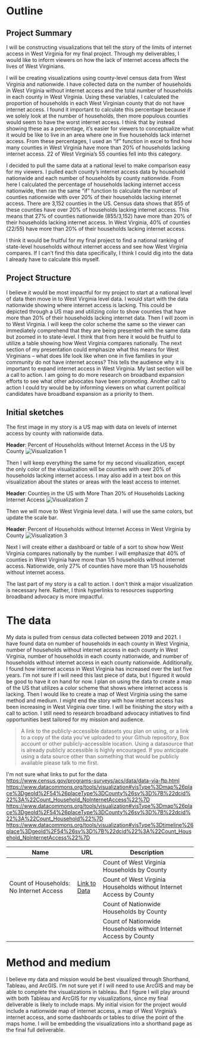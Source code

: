 # Outline  

## Project Summary
I will be constructing visualizations that tell the story of the limits of internet access in West Virginia for my final project. Through my deliverables, I would like to inform viewers on how the lack of internet access affects the lives of West Virginians. 

I will be creating visualizations using county-level census data from West Virginia and nationwide. I have collected data on the number of households in West Virginia without internet access and the total number of households in each county in West Virginia. Using these variables, I calculated the proportion of households in each West Virginian county that do not have internet access. I found it important to calculate this percentage because if we solely look at the number of households, then more populous counties would seem to have the worst internet access. I think that by instead showing these as a percentage, it’s easier for viewers to conceptualize what it would be like to live in an area where one in five households lack internet access. From these percentages, I used an “if” function in excel to find how many counties in West Virginia have more than 20% of households lacking internet access. 22 of West Virginia’s 55 counties fell into this category. 

I decided to pull the same data at a national level to make comparison easy for my viewers. I pulled each county’s internet access data by household nationwide and each number of households by county nationwide. From here I calculated the percentage of households lacking internet access nationwide, then ran the same “if” function to calculate the number of counties nationwide with over 20% of their households lacking internet access. There are 3,152 counties in the US. Census data shows that 855 of these counties have over 20% of households lacking internet access. This means that 27% of counties nationwide (855/3,152) have more than 20% of their households lacking internet access. In West Virginia, 40% of counties (22/55) have more than 20% of their households lacking internet access. 

I think it would be fruitful for my final project to find a national ranking of state-level households without internet access and see how West Virginia compares. If I can’t find this data specifically, I think I could dig into the data I already have to calculate this myself. 


## Project Structure

I believe it would be most impactful for my project to start at a national level of data then move in to West Virginia level data. I would start with the data nationwide showing where internet access is lacking. This could be depicted through a US map and utilizing color to show counties that have more than 20% of their households lacking internet data. Then I will zoom in to West Virginia. I will keep the color scheme the same so the viewer can immediately comprehend that they are being presented with the same data but zoomed in to state-level. I think that from here it would be fruitful to utilize a table showing how West Virginia compares nationally. The next section of my presentation could emphasize what this means for West Virginians – what does life look like when one in five families in your community do not have internet access? This tells the audience why it is important to expand internet access in West Virginia. My last section will be a call to action. I am going to do more research on broadband expansion efforts to see what other advocates have been promoting. Another call to action I could try would be by informing viewers on what current political candidates have broadband expansion as a priority to them.

## Initial sketches

The first image in my story is a US map with data on levels of internet access by county with nationwide data. 

**Header**: Percent of Households without Internet Access in the US by County
![Visualization 1](https://github.com/evianambarnes/portfolio/assets/156966766/8145311d-3115-4988-ae2f-f0095dacb782)

Then I will keep everything the same for my second visualization, except the only color of the visualization will be counties with over 20% of households lacking internet access. I may also add in a text box on this visualization about the states or areas with the least access to internet.

**Header**: Counties in the US with More Than 20% of Households Lacking Internet Access
![Visualization 2](https://github.com/evianambarnes/portfolio/assets/156966766/17f36ceb-1cb6-4bc8-8a7c-b84acab63c4c)

Then we will move to West Virginia level data. I will use the same colors, but update the scale bar.

**Header**: Percent of Households without Internet Access in West Virginia by County
![Visualization 3](https://github.com/evianambarnes/portfolio/assets/156966766/b79ab5ff-50e8-41ba-9048-1a5f50b1c292)

Next I will create either a dashboard or table of a sort to show how West Virginia compares nationally by the number. I will emphasize that 40% of counties in West Virginia have more than 1/5 households without internet access. Nationwide, only 27% of counties have more than 1/5 households without internet access. 

The last part of my story is a call to action. I don't think a major visualization is necessary here. Rather, I think hyperlinks to resources supporting broadband advocacy is more impactful.



# The data

My data is pulled from census data collected between 2019 and 2021. I have found data on number of households in each county in West Virginia, number of households without internet access in each county in West Virginia, number of households in each county nationwide, and number of households without internet access in each county nationwide. Additionally, I found how internet access in West Virginia has increased over the last five years. I'm not sure if I will need this last piece of data, but I figured it would be good to have it on hand for now. I plan on using the data to create a map of the US that utilizes a color scheme that shows where internet access is lacking. Then I would like to create a map of West Virginia using the same method and medium. I might end the story with how internet access has been increasing in West Virginia over time. I will be finishing the story with a call to action. I still need to research broadband advocacy initiatives to find opportunities best tailored for my mission and audience.


> A link to the publicly-accessible datasets you plan on using, or a link to a copy of the data you've uploaded to your Github repository, Box account or other publicly-accessible location. Using a datasource that is already publicly accessible is highly encouraged.  If you anticipate using a data source other than something that would be publicly available please talk to me first.
>


I'm not sure what links to put for the data
https://www.census.gov/programs-surveys/acs/data/data-via-ftp.html
https://www.datacommons.org/tools/visualization#visType%3Dmap%26place%3DgeoId%2F54%26placeType%3DCounty%26sv%3D%7B%22dcid%22%3A%22Count_Household_NoInternetAccess%22%7D
https://www.datacommons.org/tools/visualization#visType%3Dmap%26place%3DgeoId%2F54%26placeType%3DCounty%26sv%3D%7B%22dcid%22%3A%22Count_Household%22%7D
https://www.datacommons.org/tools/visualization#visType%3Dtimeline%26place%3DgeoId%2F54%26sv%3D%7B%22dcid%22%3A%22Count_Household_NoInternetAccess%22%7D

| Name | URL | Description |
|------|-----|-------------|
|      |     |Count of West Virginia Households by County|
|Count of Households: No Internet Access|[Link to Data](https://www.datacommons.org/tools/visualization#visType%3Dmap%26place%3DgeoId%2F54%26placeType%3DCounty%26sv%3D%7B%22dcid%22%3A%22Count_Household_NoInternetAccess%22%7D)|Count of West Virginia Households without Internet Access by County|
|      |     |Count of Nationwide Households by County|
|      |     |Count of Nationwide Households without Internet Access by County|

# Method and medium

I believe my data and mission would be best visualized through Shorthand, Tableau, and ArcGIS. I’m not sure yet if I will need to use ArcGIS and may be able to complete the visualizations in tableau. But I figure I will play around with both Tableau and ArcGIS for my visualizations, since my final deliverable is likely to include maps. My initial vision for the project would include a nationwide map of internet access, a map of West Virginia’s internet access, and some dashboards or tables to drive the point of the maps home. I will be embedding the visualizations into a shorthand page as the final full deliverable.
